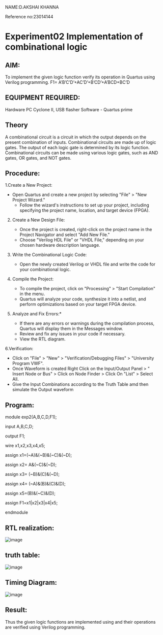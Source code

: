NAME:D.AKSHAI KHANNA

Reference no:23014144

# Experiment02 Implementation of combinational logic
 
## AIM: 
To implement the given logic function verify its operation in Quartus using Verilog programming.
 F1= A’B’C’D’+AC’D’+B’CD’+A’BCD+BC’D
## EQUIPMENT REQUIRED:
 Hardware PC Cyclone II, USB flasher 
 Software - Quartus prime

 
## Theory
A combinational circuit is a circuit in which the output depends on the present combination of inputs. Combinational circuits are made up of logic gates. The output of each logic gate is determined by its logic function. Combinational circuits can be made using various logic gates, such as AND gates, OR gates, and NOT gates.
 
## Procedure:
1.Create a New Project: 
- Open Quartus and create a new project by selecting "File" > "New Project Wizard."
   - Follow the wizard's instructions to set up your project, including specifying the project name, location, and target device (FPGA).
2. Create a New Design File:
   - Once the project is created, right-click on the project name in the Project Navigator and select "Add New File."
   - Choose "Verilog HDL File" or "VHDL File," depending on your chosen hardware description language.

3. Write the Combinational Logic Code:
   - Open the newly created Verilog or VHDL file and write the code for your combinational logic.
     
4. Compile the Project:
   - To compile the project, click on "Processing" > "Start Compilation" in the menu.
   - Quartus will analyze your code, synthesize it into a netlist, and perform optimizations based on your target FPGA device.

5. Analyze and Fix Errors:*
   - If there are any errors or warnings during the compilation process, Quartus will display them in the Messages window.
   - Review and fix any issues in your code if necessary.
   - View the RTL diagram.

6.Verification:
   - Click on "File" > "New" > "Verification/Debugging Files" > "University Program VWF".
   - Once Waveform is created Right Click on the Input/Output Panel > " Insert Node or Bus" > Click on Node Finder > Click On "List" > Select All.
   - Give the Input Combinations according to the Truth Table amd then simulate the Output waveform

## Program:
module exp2(A,B,C,D,F1);

input A,B,C,D;

output F1;

wire x1,x2,x3,x4,x5;

assign x1=(~A)&(~B)&(~C)&(~D);

assign x2= A&(~C)&(~D);

assign x3= (~B)&(C)&(~D);

assign x4= (~A)&(B)&(C)&(D);

assign x5=(B)&(~C)&(D);

assign F1=x1|x2|x3|x4|x5;

endmodule

## RTL realization:
![image](https://github.com/akshai07/Experiment--02-Implementation-of-combinational-logic-/assets/152007451/61abb139-8590-48c2-a93e-359700981190)


## truth table:
![image](https://github.com/akshai07/Experiment--02-Implementation-of-combinational-logic-/assets/152007451/e756e59d-8290-460a-97ce-6da7b360b97c)


## Timing Diagram:

![image](https://github.com/akshai07/Experiment--02-Implementation-of-combinational-logic-/assets/152007451/f8c0ba04-8e48-4428-a546-eebb34530bf1)

## Result:
Thus the given logic functions are implemented using  and their operations are verified using Verilog programming.
